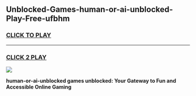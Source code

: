 
## Unblocked-Games-human-or-ai-unblocked-Play-Free-ufbhm
<h3>
<a href="https://premium76.site?title=human-or-ai-unblocked&ref=10A">CLICK TO PLAY</a></h3>
<hr>

<h3>
<a href="https://premium76.site?title=human-or-ai-unblocked&ref=10A">CLICK 2 PLAY</a>
  
</h3>

<a href="https://premium76.site?title=human-or-ai-unblocked&ref=10A"><img src="https://clearcache.store/games.png"></a>


**human-or-ai-unblocked games unblocked: Your Gateway to Fun and Accessible Online Gaming**
